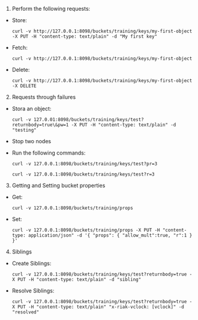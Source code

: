 1) Perform the following requests:

  - Store:

        curl -v http://127.0.0.1:8098/buckets/training/keys/my-first-object -X PUT -H "content-type: text/plain" -d "My first key"

  - Fetch:

        curl -v http://127.0.0.1:8098/buckets/training/keys/my-first-object

  - Delete:

        curl -v http://127.0.0.1:8098/buckets/training/keys/my-first-object -X DELETE

2) Requests through failures

  - Stora an object:

        curl -v 127.0.01:8098/buckets/training/keys/test?returnbody=true\&pw=1 -X PUT -H "content-type: text/plain" -d "testing"

  - Stop two nodes

  - Run the following commands:

        curl -v 127.0.0.1:8098/buckets/training/keys/test?pr=3

        curl -v 127.0.0.1:8098/buckets/training/keys/test?r=3


3) Getting and Setting bucket properties

  - Get:

        curl -v 127.0.0.1:8098/buckets/training/props

  - Set:

        curl -v 127.0.0.1:8098/buckets/training/props -X PUT -H "content-type: application/json" -d '{ "props": { "allow_mult":true, "r":1 } }'

4) Siblings

  - Create Siblings:

        curl -v 127.0.0.1:8098/buckets/training/keys/test?returnbody=true -X PUT -H "content-type: text/plain" -d "sibling"

  - Resolve Siblings:

        curl -v 127.0.0.1:8098/buckets/training/keys/test?returnbody=true -X PUT -H "content-type: text/plain" "x-riak-vclock: [vclock]" -d "resolved"
